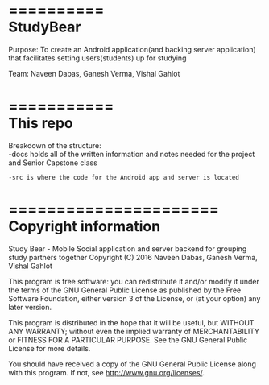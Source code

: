 ==========  
StudyBear  
==========  


Purpose:  To create an Android application(and backing server application) that facilitates setting users(students) up for studying  
  
Team: Naveen Dabas, Ganesh Verma, Vishal Gahlot 
  
  
===========  
This repo 
===========  
  
Breakdown of the structure:  
	-docs holds all of the written information and notes needed for the project and Senior Capstone class  
  
	-src is where the code for the Android app and server is located  
  

======================
Copyright information
======================

Study Bear - Mobile Social application and server backend for grouping 
study partners together
Copyright (C) 2016 Naveen Dabas, Ganesh Verma, Vishal Gahlot

This program is free software: you can redistribute it and/or modify
it under the terms of the GNU General Public License as published by
the Free Software Foundation, either version 3 of the License, or
(at your option) any later version.

This program is distributed in the hope that it will be useful,
but WITHOUT ANY WARRANTY; without even the implied warranty of
MERCHANTABILITY or FITNESS FOR A PARTICULAR PURPOSE.  See the
GNU General Public License for more details.

You should have received a copy of the GNU General Public License
along with this program.  If not, see <http://www.gnu.org/licenses/>.
